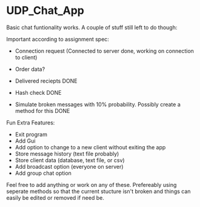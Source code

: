# UDP_Chat_App

Basic chat funtionality works. A couple of stuff still left to do though:

Important according to assignment spec:
- Connection request (Connected to server done, working on connection to client)
- Order data?

- Delivered reciepts DONE
- Hash check DONE
- Simulate broken messages with 10% probability. Possibly create a method for this DONE

Fun Extra Features:
- Exit program
- Add Gui
- Add option to change to a new client without exiting the app
- Store message history (text file probably)
- Store client data (database, text file, or csv)
- Add broadcast option (everyone on server)
- Add group chat option


Feel free to add anything or work on any of these. 
Prefereably using seperate methods so that the current stucture isn't broken and things can easily be edited or removed if need be.
